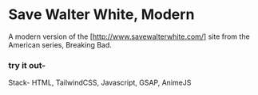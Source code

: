# Save Walter White, Modern
A modern version of the [http://www.savewalterwhite.com/] site from the American series, Breaking Bad.

### try it out- 

Stack- HTML, TailwindCSS, Javascript, GSAP, AnimeJS
